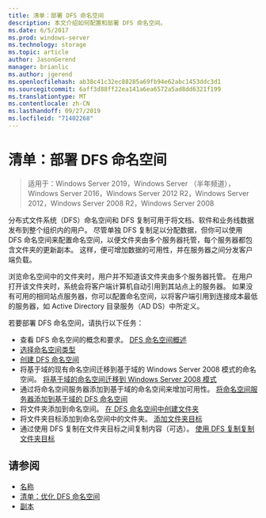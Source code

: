 ```yaml
---
title: 清单：部署 DFS 命名空间
description: 本文介绍如何配置和部署 DFS 命名空间。
ms.date: 6/5/2017
ms.prod: windows-server
ms.technology: storage
ms.topic: article
author: JasonGerend
manager: brianlic
ms.author: jgerend
ms.openlocfilehash: ab38c41c32ec88285a69fb94e62abc1453ddc3d1
ms.sourcegitcommit: 6aff3d88ff22ea141a6ea6572a5ad8dd6321f199
ms.translationtype: MT
ms.contentlocale: zh-CN
ms.lasthandoff: 09/27/2019
ms.locfileid: "71402268"
---
```

# <a name="checklist-deploy-dfs-namespaces"></a>清单：部署 DFS 命名空间

> 适用于：Windows Server 2019，Windows Server （半年频道），Windows Server 2016，Windows Server 2012 R2，Windows Server 2012，Windows Server 2008 R2，Windows Server 2008

分布式文件系统（DFS）命名空间和 DFS 复制可用于将文档、软件和业务线数据发布到整个组织内的用户。 尽管单独 DFS 复制足以分配数据，但你可以使用 DFS 命名空间来配置命名空间，以便文件夹由多个服务器托管，每个服务器都包含文件夹的更新副本。 这样，便可增加数据的可用性，并在服务器之间分发客户端负载。

浏览命名空间中的文件夹时，用户并不知道该文件夹由多个服务器托管。 在用户打开该文件夹时，系统会将客户端计算机自动引用到其站点上的服务器。 如果没有可用的相同站点服务器，你可以配置命名空间，以将客户端引用到连接成本最低的服务器，如 Active Directory 目录服务（AD DS）中所定义。

若要部署 DFS 命名空间，请执行以下任务：

-   查看 DFS 命名空间的概念和要求。
[DFS 命名空间概述](dfs-overview.md)
-   [选择命名空间类型](choose-a-namespace-type.md)
-   [创建 DFS 命名空间](create-a-dfs-namespace.md) 
-   将基于域的现有命名空间迁移到基于域的 Windows Server 2008 模式的命名空间。 [将基于域的命名空间迁移到 Windows Server 2008 模式](migrate-a-domain-based-namespace-to-windows-server-2008-mode.md) 
-   通过将命名空间服务器添加到基于域的命名空间来增加可用性。 [将命名空间服务器添加到基于域的 DFS 命名空间](add-namespace-servers-to-a-domain-based-dfs-namespace.md)
-   将文件夹添加到命名空间。 [在 DFS 命名空间中创建文件夹](create-a-folder-in-a-dfs-namespace.md)
-   将文件夹目标添加到命名空间中的文件夹。 [添加文件夹目标](add-folder-targets.md)
-   通过使用 DFS 复制在文件夹目标之间复制内容（可选）。 [使用 DFS 复制复制文件夹目标](replicate-folder-targets-using-dfs-replication.md)


## <a name="see-also"></a>请参阅

-   [名称](https://technet.microsoft.com/library/cc771914(v=ws.11).aspx)
-   [清单：优化 DFS 命名空间](checklist-tune-a-dfs-namespace.md)
-   [副本](https://technet.microsoft.com/library/cc770278(v=ws.11).aspx)


